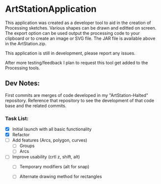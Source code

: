 # ArtStationApplication

This application was created as a developer tool to aid in the creation of Processing sketches. Various shapes can be drawn and editted on  screen. The export option can be used output the processing code to your clipboard or to create an image or SVG file. The JAR file is available above in the ArtStation.zip. 

This application is still in development, please report any issues. 

After more testing/feedback I plan to request this tool get added to the Processing tools. 

## Dev Notes:

First commits are merges of code developed in my "ArtStation-Halted" repository. Reference that repository to see the development of that code base and the related commits. 

### Task List:

- [x] Initial launch with all basic functionality 
- [x] Refactor
- [ ] Add features (Arcs, polygon, curves)
    - [ ] Groups
    - [ ] Arcs
- [ ] Improve usability (crtl z, shift, alt)
    - [ ] Temporary modifiers (alt for snap) 
    - [ ] Alternate drawing method for rectangles



